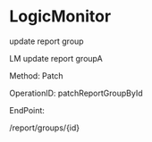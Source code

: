 #     LogicMonitor


update report group

LM update report groupA

Method: Patch

OperationID: patchReportGroupById

EndPoint:

/report/groups/{id}
